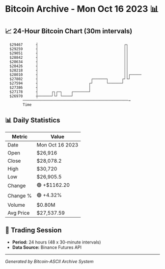 # Bitcoin Archive - Mon Oct 16 2023 📊

## 📈 24-Hour Bitcoin Chart (30m intervals)

```
  $29467      ┤                                       ┌┐       
  $29259      ┤                                       ││       
  $29051      ┤                                       ││       
  $28842      ┤                                       ││       
  $28634      ┤                                       ││       
  $28426      ┤                                       ││       
  $28218      ┤                                       ││       
  $28010      ┤                                       ││┌───── 
  $27802      ┤                        ┌──────┐      ┌┘└┘      
  $27594      ┤                       ┌┘      └──────┘         
  $27386      ┤                       │                        
  $27178      ┤      ┌┐┌─┐    ┌───────┘                        
  $26970      ┼──────┘└┘ └────┘                                
        ────────────────────────────────────────────────→
        Time
```

## 📊 Daily Statistics

| Metric | Value |
|--------|-------|
| Date | Mon Oct 16 2023 |
| Open | $26,916 |
| Close | $28,078.2 |
| High | $30,720 |
| Low | $26,905.5 |
| Change | 🟢 +$1162.20 |
| Change % | 🟢 +4.32% |
| Volume | $0.80M |
| Avg Price | $27,537.59 |

## 📅 Trading Session

- **Period:** 24 hours (48 x 30-minute intervals)
- **Data Source:** Binance Futures API

---
*Generated by Bitcoin-ASCII Archive System*

